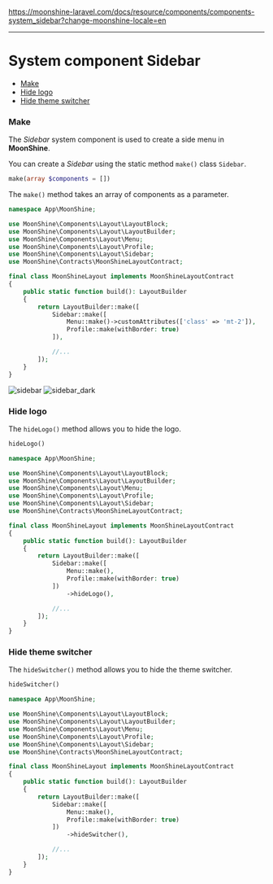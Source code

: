 https://moonshine-laravel.com/docs/resource/components/components-system_sidebar?change-moonshine-locale=en

------
# System component Sidebar

  - [Make](#make)
  - [Hide logo](#hide-logo)
  - [Hide theme switcher](#hide-switcher)

<a name="make"></a>
### Make

The *Sidebar* system component is used to create a side menu in **MoonShine**.

You can create a *Sidebar* using the static method `make()` class `Sidebar`.

```php
make(array $components = [])
```

The `make()` method takes an array of components as a parameter.

```php
namespace App\MoonShine;

use MoonShine\Components\Layout\LayoutBlock;
use MoonShine\Components\Layout\LayoutBuilder;
use MoonShine\Components\Layout\Menu;
use MoonShine\Components\Layout\Profile;
use MoonShine\Components\Layout\Sidebar;
use MoonShine\Contracts\MoonShineLayoutContract;

final class MoonShineLayout implements MoonShineLayoutContract
{
    public static function build(): LayoutBuilder
    {
        return LayoutBuilder::make([
            Sidebar::make([
                Menu::make()->customAttributes(['class' => 'mt-2']),
                Profile::make(withBorder: true)
            ]),

            //...
        ]);
    }
}
```

![sidebar](https://moonshine-laravel.com/screenshots/sidebar.png)
![sidebar_dark](https://moonshine-laravel.com/screenshots/sidebar_dark.png)

<a name="hide-logo"></a>
### Hide logo

The `hideLogo()` method allows you to hide the logo.

```php
hideLogo()
```

```php
namespace App\MoonShine;

use MoonShine\Components\Layout\LayoutBlock;
use MoonShine\Components\Layout\LayoutBuilder;
use MoonShine\Components\Layout\Menu;
use MoonShine\Components\Layout\Profile;
use MoonShine\Components\Layout\Sidebar;
use MoonShine\Contracts\MoonShineLayoutContract;

final class MoonShineLayout implements MoonShineLayoutContract
{
    public static function build(): LayoutBuilder
    {
        return LayoutBuilder::make([
            Sidebar::make([
                Menu::make(),
                Profile::make(withBorder: true)
            ])
                ->hideLogo(),

            //...
        ]);
    }
}
```

<a name="hide-switcher"></a>
### Hide theme switcher

The `hideSwitcher()` method allows you to hide the theme switcher.

```php
hideSwitcher()
```

```php
namespace App\MoonShine;

use MoonShine\Components\Layout\LayoutBlock;
use MoonShine\Components\Layout\LayoutBuilder;
use MoonShine\Components\Layout\Menu;
use MoonShine\Components\Layout\Profile;
use MoonShine\Components\Layout\Sidebar;
use MoonShine\Contracts\MoonShineLayoutContract;

final class MoonShineLayout implements MoonShineLayoutContract
{
    public static function build(): LayoutBuilder
    {
        return LayoutBuilder::make([
            Sidebar::make([
                Menu::make(),
                Profile::make(withBorder: true)
            ])
                ->hideSwitcher(),

            //...
        ]);
    }
}
```
